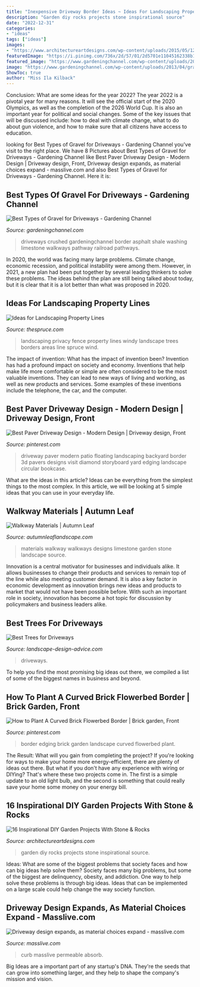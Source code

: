 ```yaml
---
title: "Inexpensive Driveway Border Ideas ~ Ideas For Landscaping Property Lines"
description: "Garden diy rocks projects stone inspirational source"
date: "2022-12-31"
categories:
- "ideas"
tags: ["ideas"]
images:
- "https://www.architectureartdesigns.com/wp-content/uploads/2015/05/1243.jpg"
featuredImage: "https://i.pinimg.com/736x/2d/57/01/2d5701e11045162338b15ae55747cede.jpg"
featured_image: "https://www.gardeningchannel.com/wp-content/uploads/2013/04/gravel-for-driveways.jpeg"
image: "https://www.gardeningchannel.com/wp-content/uploads/2013/04/gravel-for-driveways.jpeg"
ShowToc: true
author: "Miss Ila Kilback"
---
```



Conclusion: What are some ideas for the year 2022?
The year 2022 is a pivotal year for many reasons. It will see the official start of the 2020 Olympics, as well as the completion of the 2026 World Cup. It is also an important year for political and social changes. Some of the key issues that will be discussed include: how to deal with climate change, what to do about gun violence, and how to make sure that all citizens have access to education.

	

		
looking for Best Types of Gravel for Driveways - Gardening Channel you've visit to the right place. We have 8 Pictures about Best Types of Gravel for Driveways - Gardening Channel like Best Paver Driveway Design - Modern Design | Driveway design, Front, Driveway design expands, as material choices expand - masslive.com and also Best Types of Gravel for Driveways - Gardening Channel. Here it is:
		
    
## Best Types Of Gravel For Driveways - Gardening Channel

<img loading=lazy src="https://www.gardeningchannel.com/wp-content/uploads/2013/04/gravel-for-driveways.jpeg" onerror="this.onerror=null;this.src='https://tse1.mm.bing.net/th?id=OIP.xThd6J6dMVUJX7rOaBsULgHaNN&amp;pid=15.1';" alt="Best Types of Gravel for Driveways - Gardening Channel">

_Source: gardeningchannel.com_

>driveways crushed gardeningchannel border asphalt shale washing limestone walkways pathway railroad pathways. 

	

In 2020, the world was facing many large problems. Climate change, economic recession, and political instability were among them. However, in 2021, a new plan had been put together by several leading thinkers to solve these problems. The ideas behind the plan are still being talked about today, but it is clear that it is a lot better than what was proposed in 2020.

    
## Ideas For Landscaping Property Lines

<img loading=lazy src="https://www.thespruce.com/thmb/tql-L-rH1u9phFZena-Da7h0MdY=/3000x2000/filters:fill(auto,1)/ideas-for-landscaping-property-lines-2132169_FINAL-5bfc2aeb46e0fb0083c05f45.png" onerror="this.onerror=null;this.src='https://tse3.mm.bing.net/th?id=OIP.IGPMW2eBk51EpM0BC3EK7QHaE8&amp;pid=15.1';" alt="Ideas for Landscaping Property Lines">

_Source: thespruce.com_

>landscaping privacy fence property lines windy landscape trees borders areas line spruce wind. 

	

The impact of invention: What has the impact of invention been?
Invention has had a profound impact on society and economy. Inventions that help make life more comfortable or simple are often considered to be the most valuable inventions. They can lead to new ways of living and working, as well as new products and services. Some examples of these inventions include the telephone, the car, and the computer.

    
## Best Paver Driveway Design - Modern Design | Driveway Design, Front

<img loading=lazy src="https://i.pinimg.com/736x/54/36/08/5436085f4d7f792bdbf0cf2ba22aa06e.jpg" onerror="this.onerror=null;this.src='https://tse4.mm.bing.net/th?id=OIP.rBy5hrjuU4So_KbXIsz_KwHaHa&amp;pid=15.1';" alt="Best Paver Driveway Design - Modern Design | Driveway design, Front">

_Source: pinterest.com_

>driveway paver modern patio floating landscaping backyard border 3d pavers designs visit diamond storyboard yard edging landscape circular bookcase. 

	

What are the ideas in this article?
Ideas can be everything from the simplest things to the most complex. In this article, we will be looking at 5 simple ideas that you can use in your everyday life.

    
## Walkway Materials | Autumn Leaf

<img loading=lazy src="https://www.autumnleaflandscape.com/sites/default/files/images/content/walkways-materials-limestone.jpg" onerror="this.onerror=null;this.src='https://tse3.mm.bing.net/th?id=OIP.HBZ02x4t2rsoKqOigzqmawHaEl&amp;pid=15.1';" alt="Walkway Materials | Autumn Leaf">

_Source: autumnleaflandscape.com_

>materials walkway walkways designs limestone garden stone landscape source. 

	

Innovation is a central motivator for businesses and individuals alike. It allows businesses to change their products and services to remain top of the line while also meeting customer demand. It is also a key factor in economic development as innovation brings new ideas and products to market that would not have been possible before. With such an important role in society, innovation has become a hot topic for discussion by policymakers and business leaders alike.

    
## Best Trees For Driveways

<img loading=lazy src="https://www.landscape-design-advice.com/images/xdriveway-trees-fall.jpg.pagespeed.ic.G22naC03Bj.jpg" onerror="this.onerror=null;this.src='https://tse2.mm.bing.net/th?id=OIP.PH3qeeyCp-ytpPdI1oVNmAHaE8&amp;pid=15.1';" alt="Best Trees for Driveways">

_Source: landscape-design-advice.com_

>driveways. 

	

To help you find the most promising big ideas out there, we compiled a list of some of the biggest names in business and beyond.

    
## How To Plant A Curved Brick Flowerbed Border | Brick Garden, Front

<img loading=lazy src="https://i.pinimg.com/736x/2d/57/01/2d5701e11045162338b15ae55747cede.jpg" onerror="this.onerror=null;this.src='https://tse4.mm.bing.net/th?id=OIP.2x04_tpmTSxG3vg9X9I-uQHaHa&amp;pid=15.1';" alt="How to Plant A Curved Brick Flowerbed Border | Brick garden, Front">

_Source: pinterest.com_

>border edging brick garden landscape curved flowerbed plant. 

	

The Result: What will you gain from completing the project?
If you're looking for ways to make your home more energy-efficient, there are plenty of ideas out there. But what if you don't have any experience with wiring or DIYing? That's where these two projects come in. The first is a simple update to an old light bulb, and the second is something that could really save your home some money on your energy bill.

    
## 16 Inspirational DIY Garden Projects With Stone &amp; Rocks

<img loading=lazy src="https://www.architectureartdesigns.com/wp-content/uploads/2015/05/1243.jpg" onerror="this.onerror=null;this.src='https://tse3.mm.bing.net/th?id=OIP.Xf36xo1tGKxr5Evm3EqMgwHaJ6&amp;pid=15.1';" alt="16 Inspirational DIY Garden Projects With Stone &amp; Rocks">

_Source: architectureartdesigns.com_

>garden diy rocks projects stone inspirational source. 

	

Ideas: What are some of the biggest problems that society faces and how can big ideas help solve them?
Society faces many big problems, but some of the biggest are delinquency, obesity, and addiction. One way to help solve these problems is through big ideas. Ideas that can be implemented on a large scale could help change the way society function.

    
## Driveway Design Expands, As Material Choices Expand - Masslive.com

<img loading=lazy src="https://www.masslive.com/resizer/WnY35kX5AhkSYZBc0-u5UdhCYwY=/1280x0/smart/advancelocal-adapter-image-uploads.s3.amazonaws.com/image.masslive.com/home/mass-media/width2048/img/living_impact/photo/drivewayjpg-a68ed166e322432f.jpg" onerror="this.onerror=null;this.src='https://tse4.mm.bing.net/th?id=OIP.GyRiXimwn08Ju-tdSeCzXAHaFj&amp;pid=15.1';" alt="Driveway design expands, as material choices expand - masslive.com">

_Source: masslive.com_

>curb masslive permeable absorb. 

	

Big Ideas are a important part of any startup's DNA. They're the seeds that can grow into something larger, and they help to shape the company's mission and vision.

